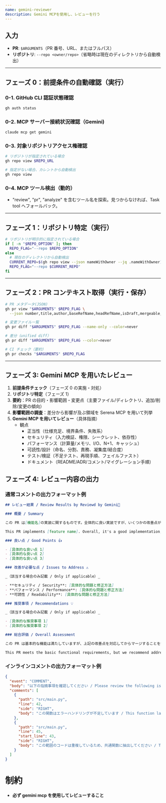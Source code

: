 ```yaml
---
name: gemini-reviewer
description: Gemini MCPを使用し、レビューを行う
---
```


## 入力

- **PR**: `$ARGUMENTS`（PR 番号、URL、またはフルパス）
- **リポジトリ**: `--repo <owner/repo>`（省略時は現在のディレクトリから自動検出）

---

## フェーズ 0：前提条件の自動確認（実行）

### 0-1. GitHub CLI 認証状態確認

```bash
gh auth status
```

### 0-2. MCP サーバー接続状況確認（Gemini)

```bash
claude mcp get gemini
```

### 0-3. 対象リポジトリアクセス権確認

```bash
# リポジトリが指定されている場合
gh repo view $REPO_URL

# 指定がない場合、カレントから自動検出
gh repo view
```

### 0-4. MCP ツール検出（動的）

- "review", "pr", "analyze" を含むツール名を探索。見つからなければ、Task tool へフォールバック。

---

## フェーズ 1：リポジトリ特定（実行）

```bash
# リポジトリが明示的に指定されている場合
if [ -n "$REPO_OPTION" ]; then
  REPO_FLAG="--repo $REPO_OPTION"
else
  # 現在のディレクトリから自動検出
  CURRENT_REPO=$(gh repo view --json nameWithOwner --jq .nameWithOwner)
  REPO_FLAG="--repo $CURRENT_REPO"
fi
```

---

## フェーズ 2：PR コンテキスト取得（実行・保存）

```bash
# PR メタデータ(JSON)
gh pr view "$ARGUMENTS" $REPO_FLAG \
  --json number,title,author,baseRefName,headRefName,isDraft,mergeable,additions,deletions,changedFiles,url,createdAt,updatedAt,labels,body

# 変更ファイル一覧
gh pr diff "$ARGUMENTS" $REPO_FLAG --name-only --color=never

# 差分（unified diff）
gh pr diff "$ARGUMENTS" $REPO_FLAG --color=never

# CI チェック（要約）
gh pr checks "$ARGUMENTS" $REPO_FLAG
```

---

## フェーズ 3: Gemini MCP を用いたレビュー

1. **前提条件チェック**（フェーズ 0 の実施・対処）
2. **リポジトリ特定**（フェーズ 1）
3. **要約**：PR の目的・影響範囲・変更点（主要ファイル/ディレクトリ、追加/削除/変更の傾向）
4. **影響範囲の調査**：差分から影響が及ぶ領域を Serena MCP を用いて列挙
5. **Gemini MCP を用いてレビュー**（具体指摘）
   - 観点
     - 正当性（仕様充足、境界条件、失敗系）
     - セキュリティ（入力検証、権限、シークレット、依存性）
     - パフォーマンス（計算量/メモリ、I/O、N+1、キャッシュ）
     - 可読性/設計（命名、分割、責務、凝集度/結合度）
     - テスト/検証（不足テスト、再現手順、フェイルファスト）
     - ドキュメント（README/ADR/コメント/マイグレーション手順）

## フェーズ 4: レビュー内容の出力

### 通常コメントの出力フォーマット例

```markdown
## レビュー結果 / Review Results by Reviewd by Gemini🤖

### 概要 / Summary

この PR は[機能名]の実装に関するものです。全体的に良い実装ですが、いくつかの改善点があります。

This PR implements [feature name]. Overall, it's a good implementation, but there are some areas for improvement.

### 良い点 / Good Points 👍

- [具体的な良い点 1]
- [具体的な良い点 2]
- [具体的な良い点 3]

### 改善が必要な点 / Issues to Address ⚠️

_（該当する場合のみ記載 / Only if applicable）_

- **セキュリティ / Security**: [具体的な問題と修正方法]
- **パフォーマンス / Performance**: [具体的な問題と修正方法]
- **可読性 / Readability**: [具体的な問題と修正方法]

### 推奨事項 / Recommendations 💡

_（該当する場合のみ記載 / Only if applicable）_

- [具体的な推奨事項 1]
- [具体的な推奨事項 2]

### 総合評価 / Overall Assessment

この PR は基本的な機能は満たしていますが、上記の改善点を対応してからマージすることを推奨します。

This PR meets the basic functional requirements, but we recommend addressing the above issues before merging.
```

### インラインコメントの出力フォーマット例

```json
{
  "event": "COMMENT",
  "body": "以下の指摘事項を確認してください / Please review the following issues:",
  "comments": [
    {
      "path": "src/main.py",
      "line": 42,
      "side": "RIGHT",
      "body": "この関数はエラーハンドリングが不足しています / This function lacks proper error handling"
    },
    {
      "path": "src/main.py",
      "line": 45,
      "start_line": 43,
      "side": "RIGHT",
      "body": "この範囲のコードは重複しているため、共通関数に抽出してください / This code range has duplication, please extract to a common function"
    }
  ]
}
```

# 制約

- **必ず gemini mcp を使用してレビューすること**

